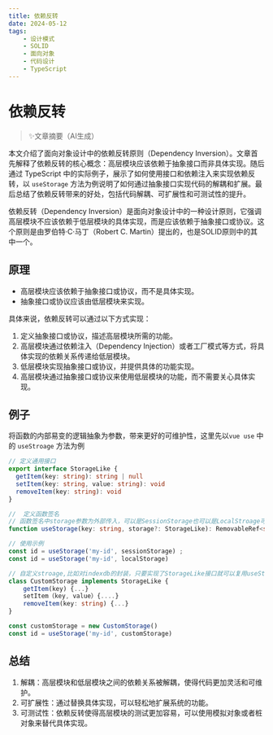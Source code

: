 ```yaml
---
title: 依赖反转
date: 2024-05-12
tags: 
    - 设计模式
    - SOLID
    - 面向对象
    - 代码设计
    - TypeScript
---
```


# 依赖反转

> ✨文章摘要（AI生成）

<!-- DESC SEP -->

本文介绍了面向对象设计中的依赖反转原则（Dependency Inversion）。文章首先解释了依赖反转的核心概念：高层模块应该依赖于抽象接口而非具体实现。随后通过 TypeScript 中的实际例子，展示了如何使用接口和依赖注入来实现依赖反转，以 `useStorage` 方法为例说明了如何通过抽象接口实现代码的解耦和扩展。最后总结了依赖反转带来的好处，包括代码解耦、可扩展性和可测试性的提升。

<!-- DESC SEP -->

依赖反转（Dependency Inversion）是面向对象设计中的一种设计原则，它强调高层模块不应该依赖于低层模块的具体实现，而是应该依赖于抽象接口或协议。这个原则是由罗伯特·C·马丁（Robert C. Martin）提出的，也是SOLID原则中的其中一个。

## 原理

- 高层模块应该依赖于抽象接口或协议，而不是具体实现。
- 抽象接口或协议应该由低层模块来实现。

具体来说，依赖反转可以通过以下方式实现：

1. 定义抽象接口或协议，描述高层模块所需的功能。
2. 高层模块通过依赖注入（Dependency Injection）或者工厂模式等方式，将具体实现的依赖关系传递给低层模块。
3. 低层模块实现抽象接口或协议，并提供具体的功能实现。
4. 高层模块通过抽象接口或协议来使用低层模块的功能，而不需要关心具体实现。

## 例子

将函数的内部易变的逻辑抽象为参数，带来更好的可维护性，这里先以`vue use` 中的 `useStroage` 方法为例

```ts
// 定义通用接口
export interface StorageLike {
  getItem(key: string): string | null
  setItem(key: string, value: string): void
  removeItem(key: string): void
}

//  定义函数签名
// 函数签名中storage参数为外部传入，可以是SessionStorage也可以是LocalStroage可以是自定义的对StorageLike接口的实现
function useStorage(key: string, storage?: StorageLike): RemovableRef<string>

// 使用示例
const id = useStorage('my-id', sessionStorage) ;
const id = useStorage('my-id', localStorage) 

// 自定义stroage,比如对indexdb的封装，只要实现了StorageLike接口就可以复用useStorage中通用的逻辑
class CustomStorage implements StorageLike {
    getItem(key) {...}
    setItem（key, value）{....}
    removeItem(key: string) {...}
}

const customStorage = new CustomStorage()
const id = useStorage('my-id', customStorage)
```

## 总结

1. 解耦：高层模块和低层模块之间的依赖关系被解耦，使得代码更加灵活和可维护。
2. 可扩展性：通过替换具体实现，可以轻松地扩展系统的功能。
3. 可测试性：依赖反转使得高层模块的测试更加容易，可以使用模拟对象或者桩对象来替代具体实现。

